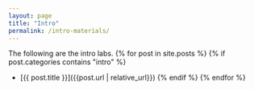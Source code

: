 ```yaml
---
layout: page
title: "Intro"
permalink: /intro-materials/
---
```


The following are the intro labs.
{% for post in site.posts %}
{% if post.categories contains "intro" %}
- [{{ post.title }}]({{post.url | relative_url}})
{% endif %}
{% endfor %}
